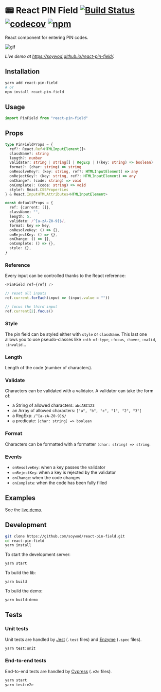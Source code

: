 # 📟 React PIN Field [![Build Status](https://travis-ci.org/soywod/react-pin-field.svg?branch=master)](https://travis-ci.org/soywod/react-pin-field) [![codecov](https://codecov.io/gh/soywod/react-pin-field/branch/master/graph/badge.svg)](https://codecov.io/gh/soywod/react-pin-field) [![npm](https://img.shields.io/npm/v/react-pin-field?label=npm)](https://www.npmjs.com/package/react-pin-field)

React component for entering PIN codes.

![gif](https://user-images.githubusercontent.com/10437171/70847884-f9d35f00-1e69-11ea-8152-1c70eda12137.gif)

*Live demo at https://soywod.github.io/react-pin-field/.*

## Installation

```bash
yarn add react-pin-field
# or
npm install react-pin-field
```

## Usage

```typescript
import PinField from "react-pin-field"
```

## Props

```typescript
type PinFieldProps = {
  ref?: React.Ref<HTMLInputElement[]>
  className?: string
  length?: number
  validate?: string | string[] | RegExp | ((key: string) => boolean)
  format?: (char: string) => string
  onResolveKey?: (key: string, ref?: HTMLInputElement) => any
  onRejectKey?: (key: string, ref?: HTMLInputElement) => any
  onChange?: (code: string) => void
  onComplete?: (code: string) => void
  style?: React.CSSProperties
} & React.InputHTMLAttributes<HTMLInputElement>

const defaultProps = {
  ref: {current: []},
  className: "",
  length: 5,
  validate: /^[a-zA-Z0-9]$/,
  format: key => key,
  onResolveKey: () => {},
  onRejectKey: () => {},
  onChange: () => {},
  onComplete: () => {},
  style: {},
}
```

### Reference

Every input can be controlled thanks to the React reference:

```typescript
<PinField ref={ref} />

// reset all inputs
ref.current.forEach(input => (input.value = ""))

// focus the third input
ref.current[2].focus()
```

### Style

The pin field can be styled either with `style` or `className`. This
last one allows you to use pseudo-classes like `:nth-of-type`,
`:focus`, `:hover`, `:valid`, `:invalid`…

### Length

Length of the code (number of characters).

### Validate

Characters can be validated with a validator. A validator can take the
form of:

 - a String of allowed characters: `abcABC123`
 - an Array of allowed characters: `["a", "b", "c", "1", "2", "3"]`
 - a RegExp: `/^[a-zA-Z0-9]$/`
 - a predicate: `(char: string) => boolean`

### Format

Characters can be formatted with a formatter `(char: string) =>
string`.

### Events

- `onResolveKey`: when a key passes the validator
- `onRejectKey`: when a key is rejected by the validator
- `onChange`: when the code changes
- `onComplete`: when the code has been fully filled

## Examples

See the [live demo](https://soywod.github.io/react-pin-field/).

## Development

```bash
git clone https://github.com/soywod/react-pin-field.git
cd react-pin-field
yarn install
```

To start the development server:

```bash
yarn start
```

To build the lib:

```bash
yarn build
```

To build the demo:

```bash
yarn build:demo
```

## Tests

### Unit tests

Unit tests are handled by [Jest](https://jestjs.io/) (`.test` files)
and [Enzyme](https://airbnb.io/enzyme/) (`.spec` files).

```bash
yarn test:unit
```

### End-to-end tests

End-to-end tests are handled by [Cypress](https://www.cypress.io)
(`.e2e` files).

```bash
yarn start
yarn test:e2e
```
